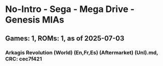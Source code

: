 # No-Intro - Sega - Mega Drive - Genesis MIAs
## Games: 1, ROMs: 1, as of 2025-07-03

### Arkagis Revolution (World) (En,Fr,Es) (Aftermarket) (Unl).md, CRC: cec7f421
